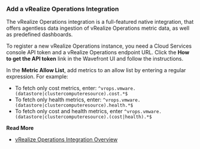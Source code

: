 ### Add a vRealize Operations Integration

The vRealize Operations integration is a full-featured native integration, that offers agentless data ingestion of vRealize Operations metric data, as well as predefined dashboards.

To register a new vRealize Operations instance, you need a Cloud Services console API token and a vRealize Operations endpoint URL. Click the **How to get the API token** link in the Wavefront UI and follow the instructions.

In the **Metric Allow List**, add metrics to an allow list by entering a regular expression. For example:

* To fetch only cost metrics, enter: <code>^vrops.vmware.(datastore|clustercomputeresource).cost.*$</code>
* To fetch only health metrics, enter: <code>^vrops.vmware.(datastore|clustercomputeresource).health.*$</code>
* To fetch only cost and health metrics, enter <code>^vrops.vmware.(datastore|clustercomputeresource).(cost|health).*$</code>


**Read More**<br/>
* [vRealize Operations Integration Overview](https://docs.wavefront.com/integrations_vrops.html)
